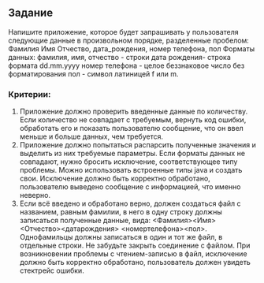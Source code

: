 ## Задание

Напишите приложение, которое будет запрашивать у пользователя следующие данные в произвольном порядке, разделенные
пробелом: Фамилия Имя Отчество, дата_рождения, номер телефона, пол
Форматы данных: фамилия, имя, отчество - строки дата рождения- строка формата dd.mm.yyyy номер телефона - целое
беззнаковое число без форматирования пол - символ латиницей f или m.

### Критерии:

1. Приложение должно проверить введенные данные по количеству. Если количество не совпадает с требуемым, вернуть код
   ошибки, обработать его и показать пользователю сообщение, что он ввел меньше и больше данных, чем требуется.
2. Приложение должно попытаться распарсить полученные значения и выделить из них требуемые параметры. Если форматы
   данных не совпадают, нужно бросить исключение, соответствующее типу проблемы. Можно использовать встроенные типы java
   и создать свои. Исключение должно быть корректно обработано, пользователю выведено сообщение с информацией, что
   именно неверно.
3. Если всё введено и обработано верно, должен создаться файл с названием, равным фамилии, в него в одну строку должны
   записаться полученные данные, вида:
   <Фамилия><Имя><Отчество><датарождения> <номертелефона><пол>. Однофамильцы должны записаться в один и тот же файл, в
   отдельные строки. Не забудьте закрыть соединение с файлом. При возникновении проблемы с чтением-записью в файл,
   исключение должно быть корректно обработано, пользователь должен увидеть стектрейс ошибки.

